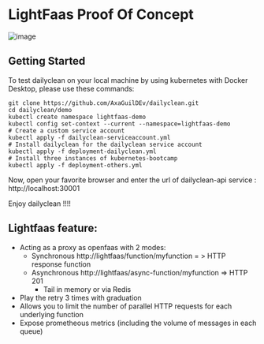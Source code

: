# LightFaas Proof Of Concept
 
 ![image](https://user-images.githubusercontent.com/52236059/224073808-b4517320-3540-46c9-95c2-61928c0bc2e1.png)

## Getting Started

To test dailyclean on your local machine by using kubernetes with Docker Desktop, please use these commands:

```
git clone https://github.com/AxaGuilDEv/dailyclean.git
cd dailyclean/demo
kubectl create namespace lightfaas-demo
kubectl config set-context --current --namespace=lightfaas-demo
# Create a custom service account
kubectl apply -f dailyclean-serviceaccount.yml
# Install dailyclean for the dailyclean service account
kubectl apply -f deployment-dailyclean.yml
# Install three instances of kubernetes-bootcamp
kubectl apply -f deployment-others.yml
```

Now, open your favorite browser and enter the url of dailyclean-api service : http://localhost:30001

Enjoy dailyclean !!!!


## Lightfaas feature:

- Acting as a proxy as openfaas with 2 modes: 
  - Synchronous http://lightfaas/function/myfunction = > HTTP response function  
  - Asynchronous http://lightfaas/async-function/myfunction => HTTP 201
    - Tail in memory or via Redis
- Play the retry 3 times with graduation
- Allows you to limit the number of parallel HTTP requests for each underlying function 
- Expose prometheous metrics (including the volume of messages in each queue)

